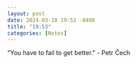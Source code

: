 ```yaml
---
layout: post
date: 2024-03-18 19:53 -0400
title: "19:53"
categories: [Notes]
---
```


"You have to fail to get better." - Petr Čech
